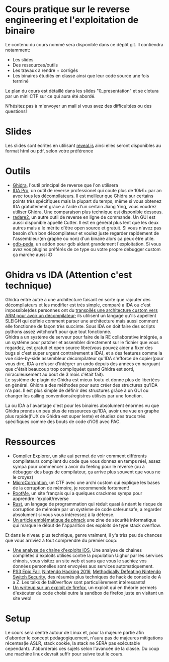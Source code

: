 Cours pratique sur le reverse engineering et l'exploitation de binaire
=====

Le contenu du cours nommé sera disponible dans ce dépôt git. Il contiendra
notamment:

 * Les slides
 * Des ressources/outils
 * Les travaux à rendre + corrigés 
 * Les binaires étudiés en classe ainsi que leur code source une fois terminé

Le plan du cours est détaillé dans les slides "0\_presentation" et se clotura
par un mini CTF sur ce qui aura été abordé.

N'hésitez pas à m'envoyer un mail si vous avez des difficultées ou des
questions!

# Slides

Les slides sont écrites en utilisant [reveal.js](https://github.com/hakimel/reveal.js) 
ainsi elles seront disponibles au format html ou pdf, selon votre préférence

# Outils

* [Ghidra](https://ghidra-sre.org/), l'outil principal de reverse que l'on
  utilisera
* [IDA Pro](https://www.hex-rays.com/), un outil de reverse professionel qui
  coute plus de 10k€+ par an avec tous les décompilateurs. Il est meilleur que
  Ghidra sur certains points très spécifiques mais la plupart du temps, même
  si vous obtenez IDA gratuitement grâce à l'aide d'un certain Jiang Ying, vous
  voudrez utiliser Ghidra. Une comparaison plus technique est disponible
  dessous.
* [radare2](https://github.com/radareorg/radare2), un autre outil de reverse en
  ligne de commande. Un GUI est aussi disponible appellé Cutter. Il
  est en général plus lent que les deux autres mais a le mérite d'être open
  source et gratuit. Si vous n'avez pas besoin d'un bon décompilateur et voulez
  juste regarder rapidement de l'assembleur(en graphe ou non) d'un binaire alors
  ça peux être utile. 
* [gdb-peda](https://github.com/longld/peda), un addon pour gdb aidant
  grandement l'exploitation. Si vous avez vos plugins préférés de ce type ou
  votre propre debugger custom ça marche aussi :D

# Ghidra vs IDA (Attention c'est technique)
  Ghidra entre autre a une architecture faisant en
  sorte que rajouter des décompilateurs et les modifier est très simple, comparé a
  IDA ou c'est impossible(des personnes ont du [transpilés une architecture
  custom vers ARM pour avoir un décompilateur](https://github.com/TeamMolecule/mep-wtf); 
  ils utilisent un langage qu'ils appellent SLEIGH qui définie comment parser
  une architecture mais aussi comment elle fonctionne de façon très succinte. 
  Sous IDA on doit faire des scripts pythons assez witchcraft pour que tout
  fonctionne.  
  Ghidra a un système de serveur pour faire de la RE collaborative intégrée, a
  un système pour patcher et assembler directement sur le fichier que vous
  regardez, est gratuit et open source libre(vous pouvez aider a fixer des bugs si
  c'est super urgent contrairement a IDA), et a des features comme la vue
  side-by-side assembleur décompilateur qu'IDA s'efforce de copier(pour vous dire,
  IDA a refuser d'intégrer un undo depuis des années en narguant que c'était
  beaucoup trop compliquéet quand Ghidra est sorti,
  miraculeusement au bout de 3 mois c'était fait).   
  Le système de plugin de Ghidra est mieux foutu et donne plus de libertées en
  général. Ghidra a des méthodes pour auto créer des structures qu'IDA n'a pas.
  Il est plus simple de définir des structures grâce à un GUI ou changer les
  calling conventions/registres utilisés par une fonction.

  La ou IDA a l'avantage c'est pour les binaires absolument énormes vu que
  Ghidra prends un peu plus de ressources qu'IDA, avoir une vue en graphe plus
  rapide(l'UX de Ghidra est super lente) et étudiez des trucs très spécifiques
  comme des bouts de code d'iOS avec PAC.

# Ressources

* [Compiler Explorer](https://godbolt.org/), un site aui permet de voir comment différents
  compilateurs compilent du code que vous donnez en temps réel, assez sympa pour
  commencer a avoir du feeling pour le reverse (ou à débugger des bugs de
  compilateur, ça arrive plus souvent que vous ne le croyez)
* [MicroCorruption](https://microcorruption.com/login), un CTF avec une archi
  custom qui explique les bases de la corruption de mémoire, je recommende
  fortement!
* [RootMe](https://www.root-me.org/), un site français qui a quelques crackmes
  sympa pour apprendre l'exploit/reverse
* [Rust](https://rust-lang.org/), un langage de programmation qui réduit quasi à
  néant le risque de corruption de mémoire par un système de code safe/unsafe, a
  regarder absolument si vous vous intéressez à la défense.
* [Un article emblématique de phrack](http://www.phrack.org/issues/49/14.html)
  une zine de sécurité informatique qui marque le début de l'apparition des
  exploits de type stack overflow.


Et dans le niveau plus technique, genre vraiment, il y'a très peu de chances que
vous arriviez à tout comprendre du premier coup:

* [Une analyse de chaine d'exploits iOS](https://googleprojectzero.blogspot.com/2019/08/a-very-deep-dive-into-ios-exploit.html), 
  Une analyse de chaines complètes d'exploits utilisés contre la population
  Uighur par les services chinois, vous visitez un site web et sans que vous le
  sachiez vos données personelles sont envoyées aux services automatiquement. 
* [PS3 Epic Fail](https://www.youtube.com/watch?v=5E0DkoQjCmI), 
  [Nintendo Hacking 2016](https://www.youtube.com/watch?v=8C5cn_Qj0G8), 
  [Methodically Defeating Nintendo Switch Security](https://arxiv.org/abs/1905.07643), 
  des résumés plus techniques de hack de console de A a Z. Les talks de
  fail0verflow sont particulièrement intéressants!
* [Un writeup sur un exploit de firefox](https://phoenhex.re/2017-06-21/firefox-structuredclone-refleak),
  un exploit qui en théorie permets d'exécuter du code choisi outre la sandbox
  de firefox juste en visitant un site web!


# Setup

Le cours sera centré autour de Linux et, pour la majeure partie afin d'aborder
le concept pédagogiquement, n'aura pas de majeures mitigations récentes(ie ASLR, stack
cookie, la stack ne SERA pas exécutable cependant).
J'aborderais ces sujets selon l'avancée de la classe. Du coup une machine linux
devrait suffir pour suivre tout le cours.
